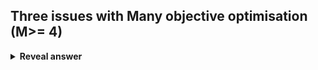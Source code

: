 ## Three issues with Many objective optimisation (M&gt;= 4)
<details>
<summary><b>Reveal answer</b></summary>
1. Problem visualising a high dimensional Pareto front approximation<br>2. Reduction in the search capability (more 'equal' solutions)<img src="../../../../../media/paste-aaaf932a59f4096c9c2166a4a555957b2e75b599.jpg"><br>3. Exponential increase in the number of solutions needed to approximate the Pareto front
</details>
